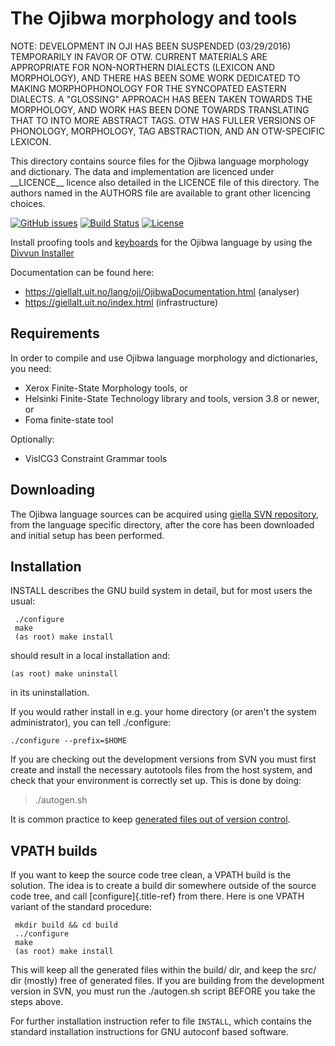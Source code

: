 The Ojibwa morphology and tools
===============================

NOTE: DEVELOPMENT IN OJI HAS BEEN SUSPENDED (03/29/2016) TEMPORARILY IN
FAVOR OF OTW. CURRENT MATERIALS ARE APPROPRIATE FOR NON-NORTHERN
DIALECTS (LEXICON AND MORPHOLOGY), AND THERE HAS BEEN SOME WORK
DEDICATED TO MAKING MORPHOPHONOLOGY FOR THE SYNCOPATED EASTERN DIALECTS.
A \"GLOSSING\" APPROACH HAS BEEN TAKEN TOWARDS THE MORPHOLOGY, AND WORK
HAS BEEN DONE TOWARDS TRANSLATING THAT TO INTO MORE ABSTRACT TAGS. OTW
HAS FULLER VERSIONS OF PHONOLOGY, MORPHOLOGY, TAG ABSTRACTION, AND AN
OTW-SPECIFIC LEXICON.

This directory contains source files for the Ojibwa language morphology
and dictionary. The data and implementation are licenced under
\_\_LICENCE\_\_ licence also detailed in the LICENCE file of this
directory. The authors named in the AUTHORS file are available to grant
other licencing choices.

[![GitHub issues](https://img.shields.io/github/issues-raw/giellalt/lang-oji)](https://github.com/giellalt/lang-oji/issues)
[![Build Status](https://github.com/giellalt/lang-oji/workflows/Build%20Speller%20Archives%20and%20Bundles/badge.svg)](https://github.com/giellalt/lang-oji/actions)
[![License](https://img.shields.io/github/license/giellalt/template-lang-oji)](https://raw.githubusercontent.com/giellalt/lang-oji/develop/LICENSE)

Install proofing tools and [keyboards](https://github.com/giellalt/keyboard-oji)
for the Ojibwa language by using the [Divvun Installer](http://divvun.no)

Documentation can be found here:

-   <https://giellalt.uit.no/lang/oji/OjibwaDocumentation.html>
    (analyser)
-   <https://giellalt.uit.no/index.html> (infrastructure)

Requirements
------------

In order to compile and use Ojibwa language morphology and dictionaries,
you need:

-   Xerox Finite-State Morphology tools, or
-   Helsinki Finite-State Technology library and tools, version 3.8 or
    newer, or
-   Foma finite-state tool

Optionally:

-   VislCG3 Constraint Grammar tools

Downloading
-----------

The Ojibwa language sources can be acquired using [giella SVN
repository](https://giellalt.uit.no/infra/anonymous-svn.html), from the
language specific directory, after the core has been downloaded and
initial setup has been performed.

Installation
------------

INSTALL describes the GNU build system in detail, but for most users the
usual:

```
 ./configure
 make
 (as root) make install
```

should result in a local installation and:

    (as root) make uninstall

in its uninstallation.

If you would rather install in e.g. your home directory (or aren\'t the
system administrator), you can tell ./configure:

    ./configure --prefix=$HOME

If you are checking out the development versions from SVN you must first
create and install the necessary autotools files from the host system,
and check that your environment is correctly set up. This is done by
doing:

> ./autogen.sh

It is common practice to keep [generated files out of version
control](http://www.gnu.org/software/automake/manual/automake.html#CVS).

VPATH builds
------------

If you want to keep the source code tree clean, a VPATH build is the
solution. The idea is to create a build dir somewhere outside of the
source code tree, and call [configure]{.title-ref} from there. Here is
one VPATH variant of the standard procedure:

```
 mkdir build && cd build
 ../configure
 make
 (as root) make install
```

This will keep all the generated files within the build/ dir, and keep
the src/ dir (mostly) free of generated files. If you are building from
the development version in SVN, you must run the ./autogen.sh script
BEFORE you take the steps above.

For further installation instruction refer to file `INSTALL`, which
contains the standard installation instructions for GNU autoconf based
software.
